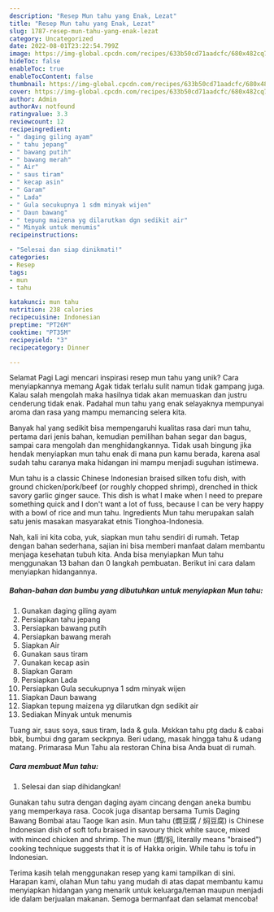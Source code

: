 ```yaml
---
description: "Resep Mun tahu yang Enak, Lezat"
title: "Resep Mun tahu yang Enak, Lezat"
slug: 1787-resep-mun-tahu-yang-enak-lezat
category: Uncategorized
date: 2022-08-01T23:22:54.799Z
image: https://img-global.cpcdn.com/recipes/633b50cd71aadcfc/680x482cq70/mun-tahu-foto-resep-utama.jpg
hideToc: false
enableToc: true
enableTocContent: false
thumbnail: https://img-global.cpcdn.com/recipes/633b50cd71aadcfc/680x482cq70/mun-tahu-foto-resep-utama.jpg
cover: https://img-global.cpcdn.com/recipes/633b50cd71aadcfc/680x482cq70/mun-tahu-foto-resep-utama.jpg
author: Admin
authorAv: notfound
ratingvalue: 3.3
reviewcount: 12
recipeingredient:
- " daging giling ayam"
- " tahu jepang"
- " bawang putih"
- " bawang merah"
- " Air"
- " saus tiram"
- " kecap asin"
- " Garam"
- " Lada"
- " Gula secukupnya 1 sdm minyak wijen"
- " Daun bawang"
- " tepung maizena yg dilarutkan dgn sedikit air"
- " Minyak untuk menumis"
recipeinstructions:

- "Selesai dan siap dinikmati!"
categories:
- Resep
tags:
- mun
- tahu

katakunci: mun tahu 
nutrition: 238 calories
recipecuisine: Indonesian
preptime: "PT26M"
cooktime: "PT35M"
recipeyield: "3"
recipecategory: Dinner

---
```



Selamat Pagi Lagi mencari inspirasi resep mun tahu yang unik? Cara menyiapkannya memang Agak tidak terlalu sulit namun tidak gampang juga. Kalau salah mengolah maka hasilnya tidak akan memuaskan dan justru cenderung tidak enak. Padahal mun tahu yang enak selayaknya mempunyai aroma dan rasa yang mampu memancing selera kita.


Banyak hal yang sedikit bisa mempengaruhi kualitas rasa dari mun tahu, pertama dari jenis bahan, kemudian pemilihan bahan segar dan bagus, sampai cara mengolah dan menghidangkannya. Tidak usah bingung jika hendak menyiapkan mun tahu enak di mana pun kamu berada, karena asal sudah tahu caranya maka hidangan ini mampu menjadi suguhan istimewa.

Mun tahu is a classic Chinese Indonesian braised silken tofu dish, with ground chicken/pork/beef (or roughly chopped shrimp), drenched in thick savory garlic ginger sauce. This dish is what I make when I need to prepare something quick and I don&#39;t want a lot of fuss, because I can be very happy with a bowl of rice and mun tahu. Ingredients Mun tahu merupakan salah satu jenis masakan masyarakat etnis Tionghoa-Indonesia.


Nah, kali ini kita coba, yuk, siapkan mun tahu sendiri di rumah. Tetap dengan bahan sederhana, sajian ini bisa memberi manfaat dalam membantu menjaga kesehatan tubuh kita. Anda bisa menyiapkan Mun tahu menggunakan 13 bahan dan 0 langkah pembuatan. Berikut ini cara dalam menyiapkan hidangannya.

<!--inarticleads1-->

##### Bahan-bahan dan bumbu yang dibutuhkan untuk menyiapkan Mun tahu:

1. Gunakan  daging giling ayam
1. Persiapkan  tahu jepang
1. Persiapkan  bawang putih
1. Persiapkan  bawang merah
1. Siapkan  Air
1. Gunakan  saus tiram
1. Gunakan  kecap asin
1. Siapkan  Garam
1. Persiapkan  Lada
1. Persiapkan  Gula secukupnya 1 sdm minyak wijen
1. Siapkan  Daun bawang
1. Siapkan  tepung maizena yg dilarutkan dgn sedikit air
1. Sediakan  Minyak untuk menumis


Tuang air, saus soya, saus tiram, lada &amp; gula. Mskkan tahu ptg dadu &amp; cabai bbk, bumbui dng garam seckpnya. Beri udang, masak hingga tahu &amp; udang matang. Primarasa Mun Tahu ala restoran China bisa Anda buat di rumah. 

<!--inarticleads2-->

##### Cara membuat Mun tahu:


1. Selesai dan siap dihidangkan!

Gunakan tahu sutra dengan daging ayam cincang dengan aneka bumbu yang memperkaya rasa. Cocok juga disantap bersama Tumis Daging Bawang Bombai atau Taoge Ikan asin. Mun tahu (燜豆腐 / 焖豆腐) is Chinese Indonesian dish of soft tofu braised in savoury thick white sauce, mixed with minced chicken and shrimp. The mun (燜/焖, literally means &#34;braised&#34;) cooking technique suggests that it is of Hakka origin. While tahu is tofu in Indonesian. 

Terima kasih telah menggunakan resep yang kami tampilkan di sini. Harapan kami, olahan Mun tahu yang mudah di atas dapat membantu kamu menyiapkan hidangan yang menarik untuk keluarga/teman maupun menjadi ide dalam berjualan makanan. Semoga bermanfaat dan selamat mencoba!
